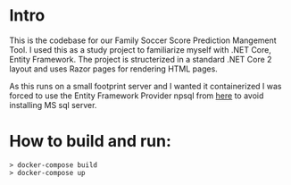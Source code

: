 # Intro

This is the codebase for our Family Soccer Score Prediction Mangement Tool. I used this as a study project to familiarize myself with .NET Core, Entity Framework. The project is structerized in a standard .NET Core 2 layout and uses Razor pages for rendering HTML pages.

As this runs on a small footprint server and I wanted it containerized I was forced to use the Entity Framework Provider npsql from [here](http://www.npgsql.org/efcore/index.html) to avoid 
installing MS sql server.



# How to build and run:

    > docker-compose build
    > docker-compose up



